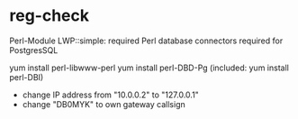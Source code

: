 # reg-check
Perl-Module LWP::simple: required
Perl database connectors required for PostgresSQL

yum install perl-libwww-perl
yum install perl-DBD-Pg
(included: yum install perl-DBI)

- change IP address from "10.0.0.2" to "127.0.0.1"
- change "DB0MYK" to own gateway callsign
